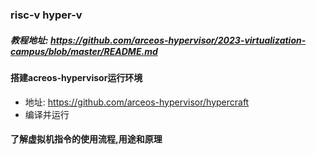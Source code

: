 ### risc-v hyper-v
##### 教程地址: https://github.com/arceos-hypervisor/2023-virtualization-campus/blob/master/README.md

#### 搭建acreos-hypervisor运行环境
- 地址: https://github.com/arceos-hypervisor/hypercraft
- 编译并运行
  
#### 了解虚拟机指令的使用流程,用途和原理
